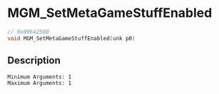 # MGM_SetMetaGameStuffEnabled
```c
// 0x00642580
void MGM_SetMetaGameStuffEnabled(unk p0)
```
## Description
```
Minimum Arguments: 1
Maximum Arguments: 1
```
